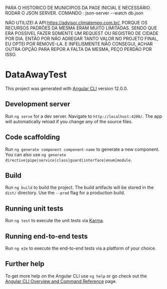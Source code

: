 PARA O HISTORICO DE MUNICIPIOS DA PAGE INICIAL E NECESSÁRIO RODAR O JSON SERVER. COMANDO : json-server --watch db.json

NÃO UTILIZEI A API:https://advisor.climatempo.com.br/, PORQUE OS RECURSOS PADRÕES DA MESMA ERAM MUITO LIMITADAS. SENDO QUE ERA POSSIVEL FAZER SOMENTE UM REQUEST OU REGISTRO DE CIDADE POR DIA. ENTÃO POR NÃO AGREGAR TANTO VALOR NO PROJETO FINAL, EU OPTEI POR REMOVE-LA. E INFELISMENTE NÃO CONSEGUI, ACHAR OUTRA OPÇÃO PARA REPOR A FALTA DA MESMA, PEÇO PERDÃO POR ISSO.

# DataAwayTest

This project was generated with [Angular CLI](https://github.com/angular/angular-cli) version 12.0.0.

## Development server

Run `ng serve` for a dev server. Navigate to `http://localhost:4200/`. The app will automatically reload if you change any of the source files.

## Code scaffolding

Run `ng generate component component-name` to generate a new component. You can also use `ng generate directive|pipe|service|class|guard|interface|enum|module`.

## Build

Run `ng build` to build the project. The build artifacts will be stored in the `dist/` directory. Use the `--prod` flag for a production build.

## Running unit tests

Run `ng test` to execute the unit tests via [Karma](https://karma-runner.github.io).

## Running end-to-end tests

Run `ng e2e` to execute the end-to-end tests via a platform of your choice.

## Further help

To get more help on the Angular CLI use `ng help` or go check out the [Angular CLI Overview and Command Reference](https://angular.io/cli) page.
